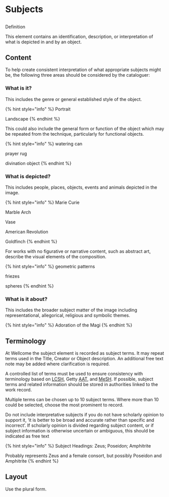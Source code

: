 # Subjects

## Definition

This element contains an identification, description, or interpretation of what is depicted in and by an object.

## Content 

To help create consistent interpretation of what appropriate subjects might be, the following three areas should be considered by the cataloguer:

### What is it?

This includes the genre or general established style of the object. 

{% hint style="info" %}
Portrait

Landscape
{% endhint %}

This could also include the general form or function of the object which may be repeated from the technique, particularly for functional objects.

{% hint style="info" %}
watering can

prayer rug

divination object
{% endhint %}

### **What is depicted?**

This includes people, places, objects, events and animals depicted in the image.

{% hint style="info" %}
Marie Curie

Marble Arch

Vase

American Revolution

Goldfinch
{% endhint %}

For works with no figurative or narrative content, such as abstract art, describe the visual elements of the composition.

{% hint style="info" %}
geometric patterns

friezes

spheres
{% endhint %}

### What is it about?

This includes the broader subject matter of the image including representational, allegorical, religious and symbolic themes.

{% hint style="info" %}
Adoration of the Magi
{% endhint %}

## Terminology 

At Wellcome the subject element is recorded as subject terms. It may repeat terms used in the Title, Creator or Object description. An additional free text note may be added where clarification is required.

A controlled list of terms must be used to ensure consistency with terminology based on [LCSH](https://authorities.loc.gov/), Getty [AAT](http://www.getty.edu/research/tools/vocabularies/aat), and [MeSH](https://meshb.nlm.nih.gov/search).  If possible, subject terms and related information should be stored in authorities linked to the work record.

Multiple terms can be chosen up to 10 subject terms. Where more than 10 could be selected, choose the most prominent to record.

Do not include interpretative subjects if you do not have scholarly opinion to support it, ‘it is better to be broad and accurate rather than specific and incorrect’. If scholarly opinion is divided regarding subject content, or if subject information is otherwise uncertain or ambiguous, this should be indicated as free text 

{% hint style="info" %}
Subject Headings: Zeus; Poseidon; Amphitrite

Probably represents Zeus and a female consort, but possibly Poseidon and Amphitrite
{% endhint %}

## Layout

Use the plural form.

